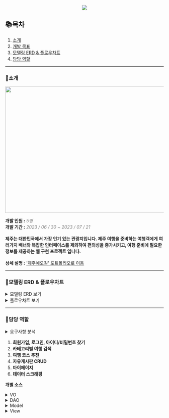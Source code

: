 <p align="center">
 <img src = "https://github.com/http-kjs/SecondProject/assets/124488773/dfd1ab7f-8389-4276-9ce4-d4f7e9422407">
</p>
  
## 📚목차  
  
1. [소개](#소개)
2. [개발 목표](#개발-목표)
3. [모델링 ERD & 플로우차트](#모델링-erd--플로우차트)
4. [담당 역할](#담당-역할)

---  
### 👋소개  
<p align="center">
 <img src = "https://github.com/http-kjs/SecondProject/assets/124488773/cdecd10a-bef5-40eb-8c84-5957b193aaac" height="400px", width="1200px">
</p>  

**개발 인원 :** *<span style = "color:gray">5명</span>*  
**개발 기간 :** *<span style = "color:gray">2023 / 06 / 30 ~ 2023 / 07 / 21</span>*  
<br>
**제주는 대한민국에서 가장 인기 있는 관광지입니다. 제주 여행을 준비하는 여행객에게 여러가지 배너와 복잡한 인터페이스를 제외하여 편의성을 증가시키고, 여행 준비에 필요한 정보를 제공하는 웹 구현 프로젝트 입니다.**  
<br>
**상세 설명 :** ['제주에오길' 포트폴리오로 이동](https://ten-pond-80a.notion.site/ecf4fc9b31914a57a8cfd691ddd9f522?pvs=4)

---  
### 📃모델링 ERD & 플로우차트
<details>
  <summary>모델링 ERD 보기</summary>
  <img src = "https://github.com/http-kjs/SecondProject/assets/124488773/b087ff25-2745-4380-80df-bb12034f820f">
</details>  
<details>
  <summary>플로우차트 보기</summary>
  <img src = "https://github.com/http-kjs/SecondProject/assets/124488773/6715f77e-0f6a-45d5-9db9-ac5d3960e23d">
</details>  

---  
### 🧑담당 역할
<details>
  <summary>요구사항 분석</summary>
  <img src = "https://github.com/http-kjs/SecondProject/assets/124488773/3295bfcc-38ab-4adc-8d64-ac69f663bb93"><br>
 <img src = "https://github.com/http-kjs/SecondProject/assets/124488773/9c0808c7-ebc3-4608-8227-87c4734ed8e9"><br>
 <img src = "https://github.com/http-kjs/SecondProject/assets/124488773/f77bd3cf-a6d1-4e53-93b9-ce8f925703d9">
</details>
  
1. **회원가입, 로그인, 아이디/비밀번호 찾기** 
2. **카테고리별 여행 검색** 
3. **여행 코스 추천** 
4. **자유게시판 CRUD**
5. **마이페이지**
6. **데이터 스크래핑**

**개별 소스**  
<details>
 <summary>VO</summary>
 <ul>
  <li><a href = "https://github.com/http-kjs/FirstProject/blob/master/FirstProject/src/main/java/com/sist/vo/MemberVO.java">MemberVO</a> : 회원 관련</li>
  <li><a href = "https://github.com/http-kjs/FirstProject/blob/master/FirstProject/src/main/java/com/sist/vo/TravelVO.java">TravelVO</a> : 여행 검색 페이지 관련</li>
  <li><a href = "https://github.com/http-kjs/FirstProject/blob/master/FirstProject/src/main/java/com/sist/vo/CourseCategoryVO.java">CourseCategory</a> : 여행 코스 상세 페이지 관련</li>
  <li><a href = "https://github.com/http-kjs/FirstProject/blob/master/FirstProject/src/main/java/com/sist/vo/CourseDetailVO.java">CourseDetialVO</a> : 여행 코스 카테고리 관련</li>
  <li><a href = "https://github.com/http-kjs/FirstProject/blob/master/FirstProject/src/main/java/com/sist/vo/CourseJJimVO.java">CourseJJimVO</a> : 여행 코스 찜/추천 관련</li>
  <li><a href = "https://github.com/http-kjs/FirstProject/blob/master/FirstProject/src/main/java/com/sist/vo/FreeboardVO.java">FreeboardVO</a> : 자유게시판 관련</li>
  <li><a href = "https://github.com/http-kjs/FirstProject/blob/master/FirstProject/src/main/java/com/sist/vo/FreeBoardReplyVO.java">FreeboardReplyVO</a> : 자유게시판 댓글/대댓글 관련</li>
  
 </ul>
</details>
<details>
 <summary>DAO</summary>
 <ul>
  <li><a href ="https://github.com/http-kjs/FirstProject/blob/master/FirstProject/src/main/java/com/sist/dao/MemberDAO.java">MemberDAO</a> : 회원 관련(회원가입, 로그인, 아이디/비밀번호 찾기,마이페이지)</li>
  <li><a href ="https://github.com/http-kjs/FirstProject/blob/master/FirstProject/src/main/java/com/sist/dao/TravelDAO.java">TravelDAO</a>: 여행 검색 관련</li>
 <li><a href ="https://github.com/http-kjs/FirstProject/blob/master/FirstProject/src/main/java/com/sist/dao/CourseDAO.java">CourseDAO</a>: 여행 코스 추천 관련</li>
 <li><a href ="https://github.com/http-kjs/FirstProject/blob/master/FirstProject/src/main/java/com/sist/dao/CourseJJimRecommendDAO.java">CourseJJimRecommendDAO</a>: 추천 여행 코스 찜/추천 관련</li>
 <li><a href ="https://github.com/http-kjs/FirstProject/blob/master/FirstProject/src/main/java/com/sist/dao/FreeBoardDAO.java">FreeBoardDAO</a>: 자유게시판CRUD 관련</li>
 <li><a href ="https://github.com/http-kjs/FirstProject/blob/master/FirstProject/src/main/java/com/sist/dao/FreeBoardReplyDAO.java">FreeBoardReplyDAO</a>: 자유게시판 댓글/대댓글 관련</li>
 <li><a href ="https://github.com/http-kjs/FirstProject/blob/master/FirstProject/src/main/java/com/sist/dao/MypageDAO.java">MypageDAO</a>: 마이페이지 관련</li>
 
 </ul>
</details>
<details>
 <summary>Model</summary>
 <ul>
 <li><a href = "https://github.com/http-kjs/FirstProject/blob/master/FirstProject/src/main/java/com/sist/model/MemberModel.java">MemberModel</a> : 회원가입, 로그인, 아이디/비밀번호 찾기</li>
 <li><a href = "https://github.com/http-kjs/FirstProject/blob/master/FirstProject/src/main/java/com/sist/model/TravelModel.java">TravelModel</a> : 여행 검색, 상세</li>
 <li><a href = "https://github.com/http-kjs/FirstProject/blob/master/FirstProject/src/main/java/com/sist/model/CourseModel.java">CourseModel</a> : 여행 코스 추천 페이지</li>
 <li><a href = "https://github.com/http-kjs/FirstProject/blob/master/FirstProject/src/main/java/com/sist/model/CourseJJimRecommendModel.java">CourseJJimRecommendModel</a> : 여행 코스 찜/추천</li>
 <li><a href = "https://github.com/http-kjs/FirstProject/blob/master/FirstProject/src/main/java/com/sist/model/FreeBoardModel.java">FreeBoardModel</a> : 자유게시판 CRUD</li> 
  <li><a href = "https://github.com/http-kjs/FirstProject/blob/master/FirstProject/src/main/java/com/sist/model/FreeBoardReplyModel.java">FreeBoardReplyModel</a> : 자유게시판 댓글/대댓글</li> 
  <li><a href = "https://github.com/http-kjs/FirstProject/blob/master/FirstProject/src/main/java/com/sist/model/MyPageModel.java">MyPageModel</a> : 마이페이지</li> 
  
 </ul>
</details>
<details>
 <summary>View</summary>
 <ul>
  <li><a href = "https://github.com/http-kjs/FirstProject/tree/master/FirstProject/src/main/webapp/member">member</a></li>
  <li><a href = "https://github.com/http-kjs/FirstProject/tree/master/FirstProject/src/main/webapp/travel">travel</a></li>
  <li><a href = "https://github.com/http-kjs/FirstProject/tree/master/FirstProject/src/main/webapp/freeboard">freeboard</a></li>
  <li><a href = "https://github.com/http-kjs/FirstProject/tree/master/FirstProject/src/main/webapp/mypage">mypage</a></li>
 </ul>
</details>
